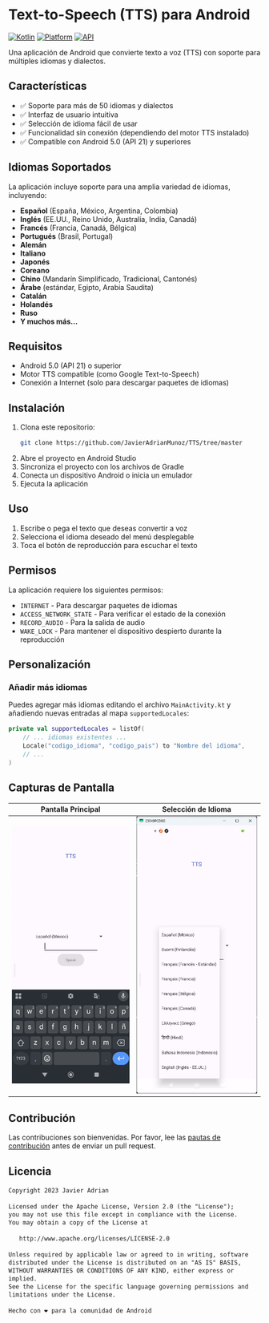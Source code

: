 # Text-to-Speech (TTS) para Android

[![Kotlin](https://img.shields.io/badge/Kotlin-1.8.0-blue.svg)](https://kotlinlang.org/)
[![Platform](https://img.shields.io/badge/Platform-Android-green.svg)](https://www.android.com/)
[![API](https://img.shields.io/badge/API-21%2B-brightgreen.svg)](https://developer.android.com/about/versions/android-5.0)

Una aplicación de Android que convierte texto a voz (TTS) con soporte para múltiples idiomas y dialectos.

## Características

- ✅ Soporte para más de 50 idiomas y dialectos
- ✅ Interfaz de usuario intuitiva
- ✅ Selección de idioma fácil de usar
- ✅ Funcionalidad sin conexión (dependiendo del motor TTS instalado)
- ✅ Compatible con Android 5.0 (API 21) y superiores

## Idiomas Soportados

La aplicación incluye soporte para una amplia variedad de idiomas, incluyendo:

- **Español** (España, México, Argentina, Colombia)
- **Inglés** (EE.UU., Reino Unido, Australia, India, Canadá)
- **Francés** (Francia, Canadá, Bélgica)
- **Portugués** (Brasil, Portugal)
- **Alemán**
- **Italiano**
- **Japonés**
- **Coreano**
- **Chino** (Mandarín Simplificado, Tradicional, Cantonés)
- **Árabe** (estándar, Egipto, Arabia Saudita)
- **Catalán**
- **Holandés**
- **Ruso**
- **Y muchos más...**

## Requisitos

- Android 5.0 (API 21) o superior
- Motor TTS compatible (como Google Text-to-Speech)
- Conexión a Internet (solo para descargar paquetes de idiomas)

## Instalación

1. Clona este repositorio:
   ```bash
   git clone https://github.com/JavierAdrianMunoz/TTS/tree/master
   ```
2. Abre el proyecto en Android Studio
3. Sincroniza el proyecto con los archivos de Gradle
4. Conecta un dispositivo Android o inicia un emulador
5. Ejecuta la aplicación

## Uso

1. Escribe o pega el texto que deseas convertir a voz
2. Selecciona el idioma deseado del menú desplegable
3. Toca el botón de reproducción para escuchar el texto

## Permisos

La aplicación requiere los siguientes permisos:

- `INTERNET` - Para descargar paquetes de idiomas
- `ACCESS_NETWORK_STATE` - Para verificar el estado de la conexión
- `RECORD_AUDIO` - Para la salida de audio
- `WAKE_LOCK` - Para mantener el dispositivo despierto durante la reproducción

## Personalización

### Añadir más idiomas

Puedes agregar más idiomas editando el archivo `MainActivity.kt` y añadiendo nuevas entradas al mapa `supportedLocales`:

```kotlin
private val supportedLocales = listOf(
    // ... idiomas existentes ...
    Locale("codigo_idioma", "codigo_pais") to "Nombre del idioma",
    // ...
)
```

## Capturas de Pantalla

| Pantalla Principal | Selección de Idioma |
|-------------------|---------------------|
| ![Pantalla Principal](screenshots/main_screen.png) | ![Selección de Idioma](screenshots/language_selection.png) |

## Contribución

Las contribuciones son bienvenidas. Por favor, lee las [pautas de contribución](CONTRIBUTING.md) antes de enviar un pull request.

## Licencia

```
Copyright 2023 Javier Adrian 

Licensed under the Apache License, Version 2.0 (the "License");
you may not use this file except in compliance with the License.
You may obtain a copy of the License at

   http://www.apache.org/licenses/LICENSE-2.0

Unless required by applicable law or agreed to in writing, software
distributed under the License is distributed on an "AS IS" BASIS,
WITHOUT WARRANTIES OR CONDITIONS OF ANY KIND, either express or implied.
See the License for the specific language governing permissions and
limitations under the License.

Hecho con ❤️ para la comunidad de Android
